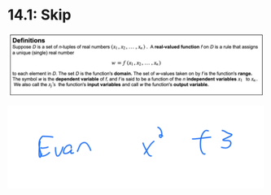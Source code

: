 # 14.1: Skip

![](<../../../../.gitbook/assets/image (322).png>)

![](<../../../../.gitbook/assets/image (323).png>)
